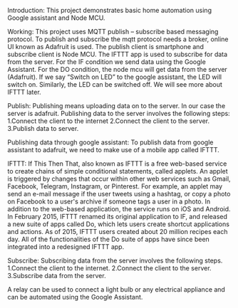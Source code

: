 Introduction:
    This project demonstrates basic home automation using Google assistant and Node MCU.
    
Working:
    This project uses MQTT publish – subscribe based messaging protocol. To publish and subscribe the mqtt protocol needs a broker, online UI known as Adafruit is used. The publish client is smartphone and subscribe client is Node MCU. The IFTTT app is used to subscribe for data from the server.
For the IF condition we send data using the Google Assistant. For the DO condition, the node mcu will get data from the server (Adafruit). If we say “Switch on LED” to the google assistant, the LED will switch on. Similarly, the LED can be switched off. We will see more about IFTTT later.

Publish:
    Publishing means uploading data on to the server. In our case the server is adafruit. Publishing data to the server involves the following steps:
1.Connect the client to the internet 
2.Connect the client to the server.
3.Publish data to server.

Publishing data through google assistant: 
    To publish data from google assistant to adafruit, we need to make use of a mobile app called IFTTT.

IFTTT:
    If This Then That, also known as IFTTT is a free web-based service to create chains of simple conditional statements, called applets.
An applet is triggered by changes that occur within other web services such as Gmail, Facebook, Telegram, Instagram, or Pinterest. 
For example, an applet may send an e-mail message if the user tweets using a hashtag, or copy a photo on Facebook to a user's archive if someone tags a user in a photo. 
In addition to the web-based application, the service runs on iOS and Android. In February 2015, IFTTT renamed its original application to IF, and released a new suite of apps called Do, which lets users create shortcut applications and actions. As of 2015, IFTTT users created about 20 million recipes each day. All of the functionalities of the Do suite of apps have since been integrated into a redesigned IFTTT app.

Subscribe:
    Subscribing data from the server involves the following steps.
1.Connect the client to the internet.
2.Connect the client to the server.
3.Subscribe data from the server.

A relay can be used to connect a light bulb or any electrical appliance and can be automated using the Google Assistant.


